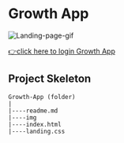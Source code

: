 <h1>Growth App</h1>

![Landing-page-gif](./img/landing-page.gif)

[👉click here to login Growth App](https://ilkerkr.github.io/Growth-app/)

<h2>Project Skeleton</h2>

```
Growth-App (folder)
|
|----readme.md
|----img
|----index.html
|----landing.css
```
